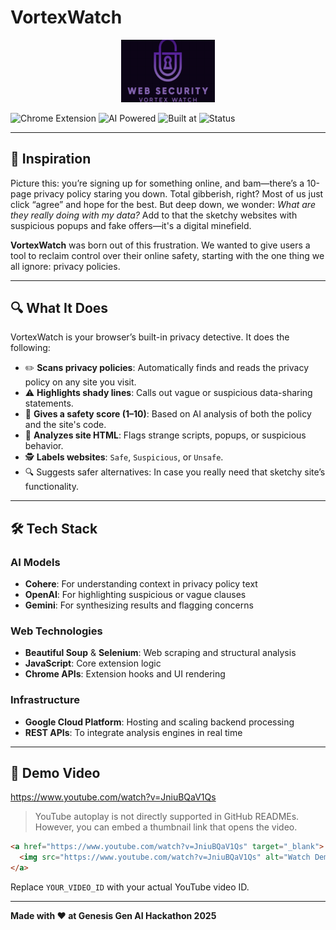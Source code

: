 
# VortexWatch

<p align="center">
  <img src="./logo.png" alt="VortexWatch Logo" width="150" />
</p>

![Chrome Extension](https://img.shields.io/badge/Platform-Chrome_Extension-blue)
![AI Powered](https://img.shields.io/badge/AI-Powered-ff69b4)
![Built at](https://img.shields.io/badge/Hackathon-Genesis_GenAI_2025-purple)
![Status](https://img.shields.io/badge/Status-Prototype-green)

---

## 🌟 Inspiration

Picture this: you’re signing up for something online, and bam—there’s a 10-page privacy policy staring you down. Total gibberish, right? Most of us just click “agree” and hope for the best. But deep down, we wonder: *What are they really doing with my data?* Add to that the sketchy websites with suspicious popups and fake offers—it's a digital minefield.

**VortexWatch** was born out of this frustration. We wanted to give users a tool to reclaim control over their online safety, starting with the one thing we all ignore: privacy policies.

---

## 🔍 What It Does

VortexWatch is your browser’s built-in privacy detective. It does the following:

- ✏️ **Scans privacy policies**: Automatically finds and reads the privacy policy on any site you visit.
- ⚠️ **Highlights shady lines**: Calls out vague or suspicious data-sharing statements.
- 🔢 **Gives a safety score (1–10)**: Based on AI analysis of both the policy and the site's code.
- 🐛 **Analyzes site HTML**: Flags strange scripts, popups, or suspicious behavior.
- 🕵️ **Labels websites**: `Safe`, `Suspicious`, or `Unsafe`.
- 🔍 Suggests safer alternatives: In case you really need that sketchy site’s functionality.

---

## 🛠️ Tech Stack

### AI Models
- **Cohere**: For understanding context in privacy policy text
- **OpenAI**: For highlighting suspicious or vague clauses
- **Gemini**: For synthesizing results and flagging concerns

### Web Technologies
- **Beautiful Soup** & **Selenium**: Web scraping and structural analysis
- **JavaScript**: Core extension logic
- **Chrome APIs**: Extension hooks and UI rendering

### Infrastructure
- **Google Cloud Platform**: Hosting and scaling backend processing
- **REST APIs**: To integrate analysis engines in real time

---

## 🎥 Demo Video

https://www.youtube.com/watch?v=JniuBQaV1Qs

> YouTube autoplay is not directly supported in GitHub READMEs. However, you can embed a thumbnail link that opens the video.

```html
<a href="https://www.youtube.com/watch?v=JniuBQaV1Qs" target="_blank">
  <img src="https://www.youtube.com/watch?v=JniuBQaV1Qs" alt="Watch Demo" width="500"/>
</a>
```

Replace `YOUR_VIDEO_ID` with your actual YouTube video ID.

---

**Made with ❤️ at Genesis Gen AI Hackathon 2025**
